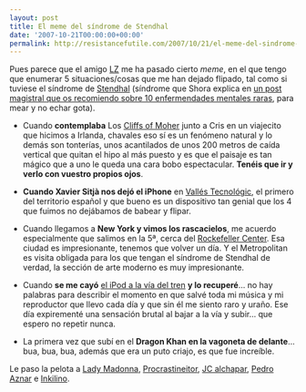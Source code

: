 ```yaml
---
layout: post
title: El meme del síndrome de Stendhal
date: '2007-10-21T00:00:00+00:00'
permalink: http://resistancefutile.com/2007/10/21/el-meme-del-sindrome-de-stendhal/
---
```

Pues parece que el amigo <a href="http://lordzoltan.gafapasta.com/?p=332">LZ</a> me ha pasado cierto <em>meme</em>, en el que tengo que enumerar 5 situaciones/cosas que me han dejado flipado, tal como si tuviese el síndrome de <a href="http://es.wikipedia.org/wiki/S%C3%ADndrome_de_Stendhal">Stendhal</a> (síndrome que Shora explica en <a href="http://medtempus.com/archives/los-10-trastornos-mentales-mas-extranos-en-medicina/">un post magistral que os recomiendo sobre 10 enfermendades mentales raras</a>, para mear y no echar gota).

- Cuando <strong>contemplaba</strong> Los <a href="http://images.google.com/images?q=cliffs+of+moher&hl=en&um=1&ie=UTF-8&sa=X&oi=images&ct=title">Cliffs of Moher</a> junto a Cris en un viajecito que hicimos a Irlanda, chavales eso sí es un fenómeno natural y lo demás son tonterías, unos acantilados de unos 200 metros de caída vertical que quitan el hipo al más puesto y es que el paisaje es tan mágico que a uno le queda una cara bobo espectacular. <strong>Tenéis que ir y verlo con vuestro propios ojos</strong>.

- <strong>Cuando Xavier Sitjà nos dejó el iPhone</strong> en <a href="http://www.valles.com/">Vallés Tecnológic</a>, el primero del territorio español y que bueno es un dispositivo tan genial que los 4 que fuimos no dejábamos de babear y flipar.

- Cuando llegamos a <strong>New York y vimos los rascacielos</strong>, me acuerdo especialmente que salimos en la 5ª, cerca del <a href="http://es.wikipedia.org/wiki/Rockefeller_Center">Rockefeller Center</a>. Esa ciudad es impresionante, tenemos que volver un día. Y el Metropolitan es visita obligada para los que tengan el síndrome de Stendhal de verdad, la sección de arte moderno es muy impresionante.

- Cuando <strong>se me cayó</strong> <a href="http://resistancefutile.com/2006/07/14/%c2%bfsoy-ipodmaniaco-y-temerario-si-lo-soy/">el iPod a la vía del tren</a> <strong>y lo recuperé</strong>... no hay palabras para describir el momento en que salvé toda mi música y mi reproductor que llevo cada día y que sin él me siento raro y uraño. Ese día expirementé una sensación brutal al bajar a la vía y subir... que espero no repetir nunca.

- La primera vez que subí en el <strong>Dragon Khan en la vagoneta de delante</strong>... bua, bua, bua, además que era un puto criajo, es que fue increíble.

Le paso la pelota a <a href="http://childrenatyourfeet.com/">Lady Madonna</a>, <a href="http://procrastineitor.blogspot.com/">Procrastineitor</a>, <a href="http://www.alchapar.com/">JC alchapar</a>, <a href="http://cuatrodoce.com/">Pedro Aznar</a> e <a href="http://inkilino.com">Inkilino</a>.

